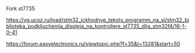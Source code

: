 Fork st7735

https://vg.ucoz.ru/load/stm32_ickhodnye_teksty_programm_na_si/stm32_biblioteka_podkljuchenija_displeja_na_kontrollere_st7735_dlja_stm32f4/16-1-0-41


https://forum.easyelectronics.ru/viewtopic.php?f=35&t=13281&start=50
